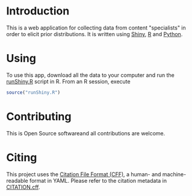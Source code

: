 # Introduction

This is a web application for collecting data from content "specialists" in order to elicit prior distributions. It is written using [Shiny](https://shiny.rstudio.com/), [R](https://www.r-project.org/) and [Python](https://www.python.org/).

# Using

To use this app, download all the data to your computer and run the [runShiny.R](runShiny.R) script in R. From an R session, execute

```R
source("runShiny.R")
```

# Contributing

This is Open Source softwareand all contributions are welcome.

# Citing

This project uses the [Citation File Format (CFF)](https://citation-file-format.github.io/), a human- and machine-readable format in YAML. Please refer to the citation metadata in [CITATION.cff](CITATION.cff).